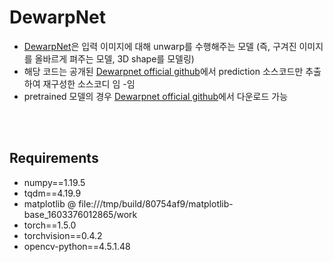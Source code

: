 # DewarpNet
- [DewarpNet]()은 입력 이미지에 대해 unwarp를 수행해주는 모델 (즉, 구겨진 이미지를 올바르게 펴주는 모델, 3D shape를 모델링)
- 해당 코드는 공개된 [Dewarpnet official github](https://github.com/cvlab-stonybrook/DewarpNet)에서 prediction 소스코드만 추출하여 재구성한 소스코디 임
-임
- pretrained 모델의 경우 [Dewarpnet official github](https://github.com/cvlab-stonybrook/DewarpNet)에서 다운로드 가능

<br><br>

## Requirements
- numpy==1.19.5
- tqdm==4.19.9
- matplotlib @ file:///tmp/build/80754af9/matplotlib-base_1603376012865/work
- torch==1.5.0
- torchvision==0.4.2
- opencv-python==4.5.1.48